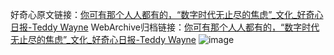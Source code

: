 好奇心原文链接：[你可有那个人人都有的，“数字时代无止尽的焦虑”_文化_好奇心日报-Teddy Wayne](https://www.qdaily.com/articles/5010.html)
WebArchive归档链接：[你可有那个人人都有的，“数字时代无止尽的焦虑”_文化_好奇心日报-Teddy Wayne](http://web.archive.org/web/20190623163557/https://www.qdaily.com/articles/5010.html)
![image](http://ww3.sinaimg.cn/large/007d5XDply1g3wgbrj801j30u045znpd)